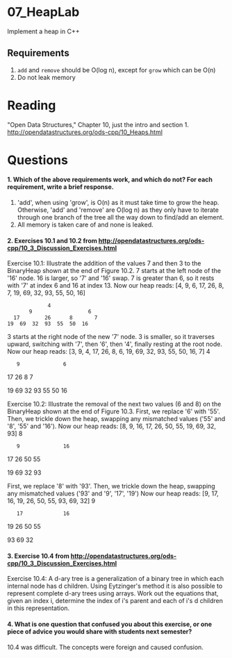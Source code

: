 07_HeapLab
==============

Implement a heap in C++

Requirements
------------

1. `add` and `remove` should be O(log n), except for `grow` which can be O(n)
2. Do not leak memory

Reading
=======
"Open Data Structures," Chapter 10, just the intro and section 1. http://opendatastructures.org/ods-cpp/10_Heaps.html

Questions
=========

#### 1. Which of the above requirements work, and which do not? For each requirement, write a brief response.

1. 'add', when using 'grow', is O(n) as it must take time to grow the heap. Otherwise, 'add' and 'remove' are O(log n) as they only have to iterate through one branch of the tree all the way down to find/add an element.
2. All memory is taken care of and none is leaked.

#### 2. Exercises 10.1 and 10.2 from http://opendatastructures.org/ods-cpp/10_3_Discussion_Exercises.html
Exercise 10.1: Illustrate the addition of the values 7 and then 3 to the BinaryHeap shown at the end of Figure 10.2.
7 starts at the left node of the '16' node. 16 is larger, so '7' and '16' swap. 7 is greater than 6, so it rests with '7' at index 6 and 16 at index 13.
Now our heap reads: [4, 9, 6, 17, 26, 8, 7, 19, 69, 32, 93, 55, 50, 16]

			     4
	       9			      6
	  17	    26	    8	    7
	19  69  32  93  55  50  16


3 starts at the right node of the new '7' node. 3 is smaller, so it traverses upward, switching with '7', then '6', then '4', finally resting at the root node.
Now our heap reads: [3, 9, 4, 17, 26, 8, 6, 19, 69, 32, 93, 55, 50, 16, 7]
			  4
			  
	   9			  6
	   
  17	  26	  8		  7
  
19	69	32	93	55	50	16


Exercise 10.2: Illustrate the removal of the next two values (6 and 8) on the BinaryHeap shown at the end of Figure 10.3.
First, we replace '6' with '55'. Then, we trickle down the heap, swapping any mismatched values ('55' and '8', '55' and '16').
Now our heap reads: [8, 9, 16, 17, 26, 50, 55, 19, 69, 32, 93]
			  8
			  
	   9			  16
	   
  17	  26	  50	  55
  
19	69	32	93


First, we replace '8' with '93'. Then, we trickle down the heap, swapping any mismatched values ('93' and '9', '17', '19')
Now our heap reads: [9, 17, 16, 19, 26, 50, 55, 93, 69, 32]
			  9
			  
	   17			  16
	   
  19	  26	  50	  55
  
93	69	32


#### 3. Exercise 10.4 from http://opendatastructures.org/ods-cpp/10_3_Discussion_Exercises.html
Exercise 10.4: A d-ary tree is a generalization of a binary tree in which each internal node has d children. Using Eytzinger's method it is also possible to represent complete d-ary trees using arrays. Work out the equations that, given an index i, determine the index of i's parent and each of i's d children in this representation.


#### 4. What is one question that confused you about this exercise, or one piece of advice you would share with students next semester?
10.4 was difficult. The concepts were foreign and caused confusion.
